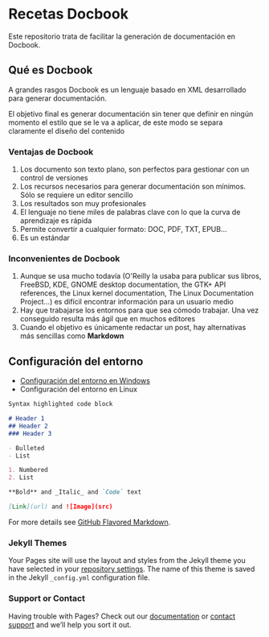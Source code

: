 # Recetas Docbook

Este repositorio trata de facilitar la generación de documentación en Docbook. 
## Qué es Docbook

A grandes rasgos Docbook es un lenguaje basado en XML desarrollado para generar documentación. 

El objetivo final es generar documentación sin tener que definir en ningún momento el estilo que se le va a aplicar, de este modo se separa claramente el diseño del contenido

### Ventajas de Docbook
1. Los documento son texto plano, son perfectos para gestionar con un control de versiones
2. Los recursos necesarios para generar documentación son mínimos. Sólo se requiere un editor sencillo
3. Los resultados son muy profesionales
4. El lenguaje no tiene miles de palabras clave con lo que la curva de aprendizaje es rápida
5. Permite convertir a cualquier formato: DOC, PDF, TXT, EPUB...
6. Es un estándar

### Inconvenientes de Docbook
1. Aunque se usa mucho todavía (O'Reilly la usaba para publicar sus libros, FreeBSD, KDE, GNOME desktop documentation, the GTK+ API references, the Linux kernel documentation, The Linux Documentation Project...) es difícil encontrar información para un usuario medio
2. Hay que trabajarse los entornos para que sea cómodo trabajar. Una vez conseguido resulta más ágil que en muchos editores
3. Cuando el objetivo es únicamente redactar un post, hay alternativas más sencillas como **Markdown**

## Configuración del entorno
- [Configuración del entorno en Windows](ENTORNO_WIN.md)
- Configuración del entorno en Linux
```markdown
Syntax highlighted code block

# Header 1
## Header 2
### Header 3

- Bulleted
- List

1. Numbered
2. List

**Bold** and _Italic_ and `Code` text

[Link](url) and ![Image](src)
```

For more details see [GitHub Flavored Markdown](https://guides.github.com/features/mastering-markdown/).

### Jekyll Themes

Your Pages site will use the layout and styles from the Jekyll theme you have selected in your [repository settings](https://github.com/gynch/docbook/settings). The name of this theme is saved in the Jekyll `_config.yml` configuration file.

### Support or Contact

Having trouble with Pages? Check out our [documentation](https://help.github.com/categories/github-pages-basics/) or [contact support](https://github.com/contact) and we’ll help you sort it out.
